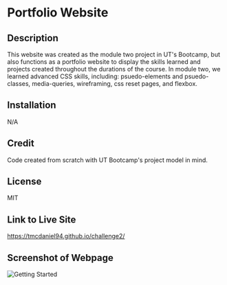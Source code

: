 # Portfolio Website

## Description

This website was created as the module two project in UT's Bootcamp, but also functions as a portfolio website to display the skills learned and projects created throughout the durations of the course. In module two, we learned advanced CSS skills, including: psuedo-elements and psuedo-classes, media-queries, wireframing, css reset pages, and flexbox.

## Installation

N/A

## Credit

Code created from scratch with UT Bootcamp's project model in mind.

## License

MIT

## Link to Live Site

https://tmcdaniel94.github.io/challenge2/

## Screenshot of Webpage

![Getting Started](./assets/images/screenshot.png)
